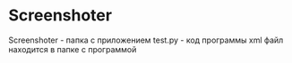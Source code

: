 # Screenshoter
Screenshoter - папка с приложением
test.py - код программы
xml файл находится в папке с программой
